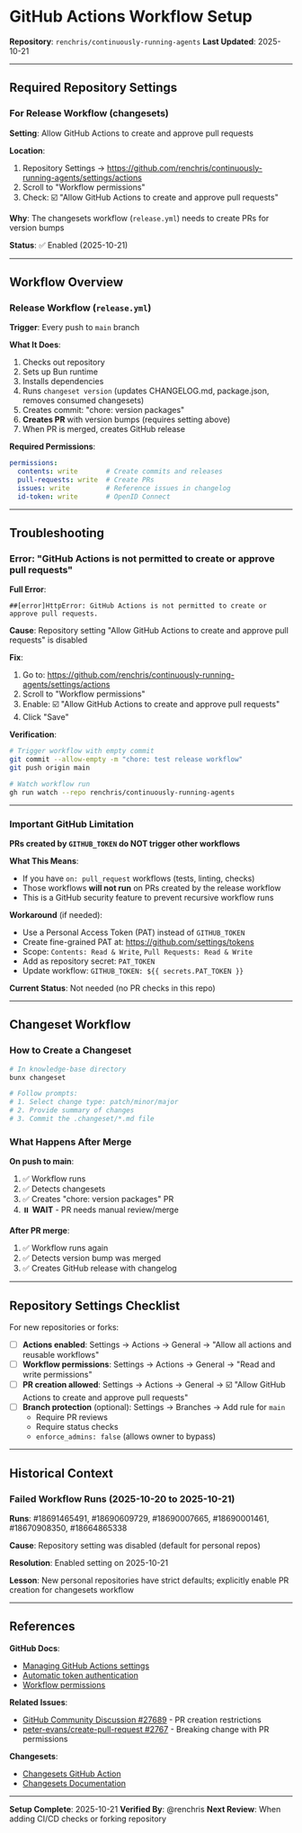 # GitHub Actions Workflow Setup

**Repository**: `renchris/continuously-running-agents`
**Last Updated**: 2025-10-21

---

## Required Repository Settings

### For Release Workflow (changesets)

**Setting**: Allow GitHub Actions to create and approve pull requests

**Location**:
1. Repository Settings → https://github.com/renchris/continuously-running-agents/settings/actions
2. Scroll to "Workflow permissions"
3. Check: ☑️ "Allow GitHub Actions to create and approve pull requests"

**Why**: The changesets workflow (`release.yml`) needs to create PRs for version bumps

**Status**: ✅ Enabled (2025-10-21)

---

## Workflow Overview

### Release Workflow (`release.yml`)

**Trigger**: Every push to `main` branch

**What It Does**:
1. Checks out repository
2. Sets up Bun runtime
3. Installs dependencies
4. Runs `changeset version` (updates CHANGELOG.md, package.json, removes consumed changesets)
5. Creates commit: "chore: version packages"
6. **Creates PR** with version bumps (requires setting above)
7. When PR is merged, creates GitHub release

**Required Permissions**:
```yaml
permissions:
  contents: write       # Create commits and releases
  pull-requests: write  # Create PRs
  issues: write         # Reference issues in changelog
  id-token: write       # OpenID Connect
```

---

## Troubleshooting

### Error: "GitHub Actions is not permitted to create or approve pull requests"

**Full Error**:
```
##[error]HttpError: GitHub Actions is not permitted to create or approve pull requests.
```

**Cause**: Repository setting "Allow GitHub Actions to create and approve pull requests" is disabled

**Fix**:
1. Go to: https://github.com/renchris/continuously-running-agents/settings/actions
2. Scroll to "Workflow permissions"
3. Enable: ☑️ "Allow GitHub Actions to create and approve pull requests"
4. Click "Save"

**Verification**:
```bash
# Trigger workflow with empty commit
git commit --allow-empty -m "chore: test release workflow"
git push origin main

# Watch workflow run
gh run watch --repo renchris/continuously-running-agents
```

---

### Important GitHub Limitation

**PRs created by `GITHUB_TOKEN` do NOT trigger other workflows**

**What This Means**:
- If you have `on: pull_request` workflows (tests, linting, checks)
- Those workflows **will not run** on PRs created by the release workflow
- This is a GitHub security feature to prevent recursive workflow runs

**Workaround** (if needed):
- Use a Personal Access Token (PAT) instead of `GITHUB_TOKEN`
- Create fine-grained PAT at: https://github.com/settings/tokens
- Scope: `Contents: Read & Write`, `Pull Requests: Read & Write`
- Add as repository secret: `PAT_TOKEN`
- Update workflow: `GITHUB_TOKEN: ${{ secrets.PAT_TOKEN }}`

**Current Status**: Not needed (no PR checks in this repo)

---

## Changeset Workflow

### How to Create a Changeset

```bash
# In knowledge-base directory
bunx changeset

# Follow prompts:
# 1. Select change type: patch/minor/major
# 2. Provide summary of changes
# 3. Commit the .changeset/*.md file
```

### What Happens After Merge

**On push to main**:
1. ✅ Workflow runs
2. ✅ Detects changesets
3. ✅ Creates "chore: version packages" PR
4. ⏸️ **WAIT** - PR needs manual review/merge

**After PR merge**:
1. ✅ Workflow runs again
2. ✅ Detects version bump was merged
3. ✅ Creates GitHub release with changelog

---

## Repository Settings Checklist

For new repositories or forks:

- [ ] **Actions enabled**: Settings → Actions → General → "Allow all actions and reusable workflows"
- [ ] **Workflow permissions**: Settings → Actions → General → "Read and write permissions"
- [ ] **PR creation allowed**: Settings → Actions → General → ☑️ "Allow GitHub Actions to create and approve pull requests"
- [ ] **Branch protection** (optional): Settings → Branches → Add rule for `main`
  - Require PR reviews
  - Require status checks
  - `enforce_admins: false` (allows owner to bypass)

---

## Historical Context

### Failed Workflow Runs (2025-10-20 to 2025-10-21)

**Runs**: #18691465491, #18690609729, #18690007665, #18690001461, #18670908350, #18664865338

**Cause**: Repository setting was disabled (default for personal repos)

**Resolution**: Enabled setting on 2025-10-21

**Lesson**: New personal repositories have strict defaults; explicitly enable PR creation for changesets workflow

---

## References

**GitHub Docs**:
- [Managing GitHub Actions settings](https://docs.github.com/en/repositories/managing-your-repositorys-settings-and-features/enabling-features-for-your-repository/managing-github-actions-settings-for-a-repository)
- [Automatic token authentication](https://docs.github.com/en/actions/security-for-github-actions/security-guides/automatic-token-authentication)
- [Workflow permissions](https://docs.github.com/en/actions/using-jobs/assigning-permissions-to-jobs)

**Related Issues**:
- [GitHub Community Discussion #27689](https://github.com/orgs/community/discussions/27689) - PR creation restrictions
- [peter-evans/create-pull-request #2767](https://github.com/peter-evans/create-pull-request/issues/2767) - Breaking change with PR permissions

**Changesets**:
- [Changesets GitHub Action](https://github.com/changesets/action)
- [Changesets Documentation](https://github.com/changesets/changesets)

---

**Setup Complete**: 2025-10-21
**Verified By**: @renchris
**Next Review**: When adding CI/CD checks or forking repository
